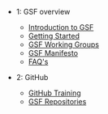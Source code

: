 - 1: GSF overview
  - [Introduction to GSF](Introduction.md)
  - [Getting Started](getting_started.md)
  - [GSF Working Groups](gsf_WGs.md)
  - [GSF Manifesto]()
  - [FAQ's]()

- 2: GitHub
  - [GitHub Training]()
  - [GSF Repositories](https://github.com/Green-Software-Foundation)
  



  
